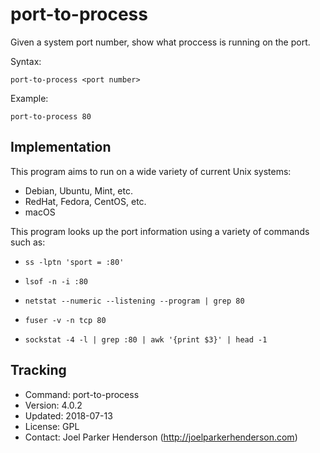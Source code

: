 # port-to-process

Given a system port number, show what proccess is running on the port.

Syntax:

    port-to-process <port number>

Example:

    port-to-process 80


## Implementation

This program aims to run on a wide variety of current Unix systems:

  * Debian, Ubuntu, Mint, etc.
  * RedHat, Fedora, CentOS, etc.
  * macOS

This program looks up the port information using a variety of commands such as:

  * `ss -lptn 'sport = :80'`

  * `lsof -n -i :80`

  * `netstat --numeric --listening --program | grep 80`

  * `fuser -v -n tcp 80`

  * `sockstat -4 -l | grep :80 | awk '{print $3}' | head -1`


## Tracking

  * Command: port-to-process
  * Version: 4.0.2
  * Updated: 2018-07-13
  * License: GPL
  * Contact: Joel Parker Henderson (http://joelparkerhenderson.com)
